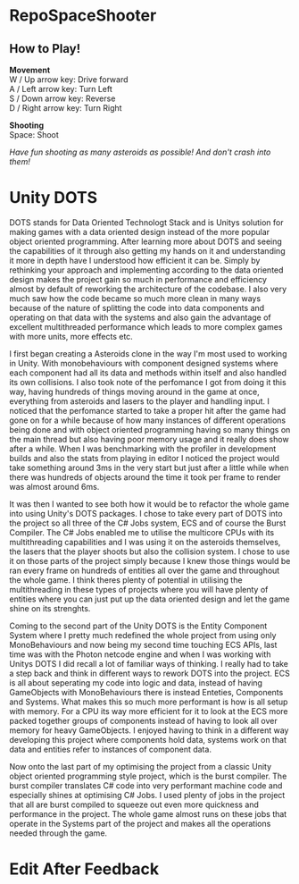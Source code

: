# RepoSpaceShooter

## How to Play!
**Movement** <br>
W / Up arrow key: Drive forward <br>
A / Left arrow key: Turn Left   <br>
S / Down arrow key: Reverse     <br>
D / Right arrow key: Turn Right <br>

**Shooting**  <br>
Space: Shoot  <br>

*Have fun shooting as many asteroids as possible! And don't crash into them!*
<br>
# Unity DOTS
DOTS stands for Data Oriented Technologt Stack and is Unitys solution for making games with a data oriented design instead of the more popular object oriented programming. After learning more about DOTS and seeing the capabilities of it through also getting my hands on it and understanding it more in depth have I understood how efficient it can be. Simply by rethinking your approach and implementing according to the data oriented design makes the project gain so much in performance and efficiency almost by default of reworking the architecture of the codebase. I also very much saw how the code became so much more clean in many ways because of the nature of splitting the code into data components and operating on that data with the systems and also gain the advantage of excellent multithreaded performance which leads to more complex games with more units, more effects etc. <br>

I first began creating a Asteroids clone in the way I'm most used to working in Unity. With monobehaviours with component designed systems where each component had all its data and methods within itself and also handled its own collisions. I also took note of the perfomance I got from doing it this way, having hundreds of things moving around in the game at once, everything from asteroids and lasers to the player and handling input. I noticed that the perfomance started to take a proper hit after the game had gone on for a while because of how many instances of different operations being done and with object oriented programming having so many things on the main thread but also having poor memory usage and it really does show after a while. When I was benchmarking with the profiler in development builds and also the stats from playing in editor I noticed the project would take something around 3ms in the very start but just after a little while when there was hundreds of objects around the time it took per frame to render was almost around 6ms. <br>

It was then I wanted to see both how it would be to refactor the whole game into using Unity's DOTS packages. I chose to take every part of DOTS into the project so all three of the C# Jobs system, ECS and of course the Burst Compiler. The C# Jobs enabled me to utilise the multicore CPUs with its multithreading capabilities and I was using it on the asteroids themselves, the lasers that the player shoots but also the collision system. I chose to use it on those parts of the project simply because I knew those things would be ran every frame on hundreds of entities all over the game and throughout the whole game. I think theres plenty of potential in utilising the multithreading in these types of projects where you will have plenty of entities where you can just put up the data oriented design and let the game shine on its strenghts. <br>

Coming to the second part of the Unity DOTS is the Entity Component System where I pretty much redefined the whole project from using only MonoBehaviours and now being my second time touching ECS APIs, last time was with the Photon netcode engine and when I was working with Unitys DOTS I did recall a lot of familiar ways of thinking. I really had to take a step back and think in different ways to rework DOTS into the project. ECS is all about seperating my code into logic and data, instead of having GameObjects with MonoBehaviours there is instead Enteties, Components and Systems. What makes this so much more performant is how is all setup with memory. For a CPU its way more efficient for it to look at the ECS more packed together groups of components instead of having to look all over memory for heavy GameObjects. I enjoyed having to think in a different way developing this project where components hold data, systems work on that data and entities refer to instances of component data. <br>

Now onto the last part of my optimising the project from a classic Unity object oriented programming style project, which is the burst compiler. The burst compiler translates C# code into very performant machine code and especially shines at optimising C# Jobs. I used plenty of jobs in the project that all are burst compiled to squeeze out even more quickness and performance in the project. The whole game almost runs on these jobs that operate in the Systems part of the project and makes all the operations needed through the game. <br>

# Edit After Feedback

